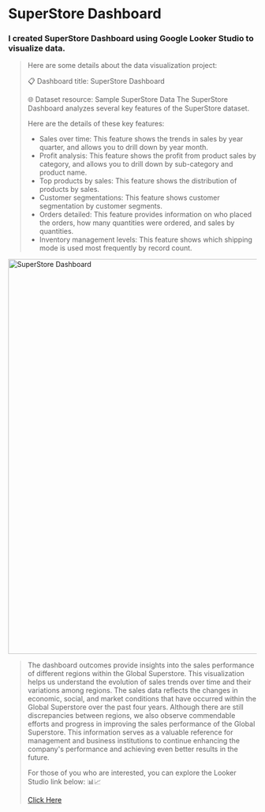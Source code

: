 # SuperStore Dashboard

### I created SuperStore Dashboard using Google Looker Studio to visualize data.
> Here are some details about the data visualization project:
> 
> 📋 Dashboard title: SuperStore Dashboard
> 
> 🌐 Dataset resource: Sample SuperStore Data
> The SuperStore Dashboard analyzes several key features of the SuperStore dataset.
> 
> Here are the details of these key features:
> - Sales over time: This feature shows the trends in sales by year quarter, and allows you to drill down by year month.
> - Profit analysis: This feature shows the profit from product sales by category, and allows you to drill down by sub-category and product name.
> - Top products by sales: This feature shows the distribution of products by sales.
> - Customer segmentations: This feature shows customer segmentation by customer segments.
> - Orders detailed: This feature provides information on who placed the orders, how many quantities were ordered, and sales by quantities.
> - Inventory management levels: This feature shows which shipping mode is used most frequently by record count.


<img width="800" alt="SuperStore Dashboard" 
  src="https://github.com/LailyyAzizah/SuperStore-Dashboard/assets/146923243/cd2cb315-0f40-4060-92c8-ff6fb2d1647f">

> The dashboard outcomes provide insights into the sales performance of different regions within the Global Superstore. This visualization helps us understand the evolution of sales trends over time and their variations among regions. The sales data reflects the changes in economic, social, and market conditions that have occurred within the Global Superstore over the past four years. Although there are still discrepancies between regions, we also observe commendable efforts and progress in improving the sales performance of the Global Superstore. This information serves as a valuable reference for management and business institutions to continue enhancing the company's performance and achieving even better results in the future.
>
> 
> For those of you who are interested, you can explore the Looker Studio link below: 📊📈
> 
> [Click Here](https://lookerstudio.google.com/reporting/83abd2e3-b6c2-4f09-abff-f1517cb933bc)
